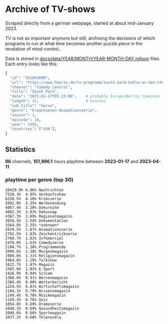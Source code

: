 # Archive of TV-shows

Scraped directly from a german webpage, started at about mid-January 2023.

TV is not as important anymore but still, archiving the decisions of which programs to run at what time
becomes another puzzle piece in the revelation of mind-control.. 

Data is stored in [docs/data/YEAR/MONTH/YEAR-MONTH-DAY.ndjson](docs/data/) files. 
Each entry looks like this:

```python
{
  "id": "181043890", 
  "url": "https://www.hoerzu.de/tv-programm/south-park-kohle-an-den-chefkoch/bid_181043890/", 
  "channel": "Comedy Central", 
  "title": "South Park", 
  "date": "2023-01-17T05:15:00",    # probably Europe/Berlin timezone 
  "length": 25,                     # minutes 
  "sub_title": "Serie", 
  "genre": "Erwachsenen-Animationsserie", 
  "season": 2, 
  "episode": 14, 
  "year": 1998, 
  "countries": ["USA"],
}
```

## Statistics

**96** channels, **151,986.1** hours playtime between **2023-01-17** and **2023-04-11**


### playtime per genre (top 30)

    10429.9h 6.86% Nachrichten
    7528.3h  4.95% Verkaufsshow
    6238.5h  4.10% Krimiserie
    5092.0h  3.35% Werbesendung
    4867.4h  3.20% Dokureihe
    4602.3h  3.03% Dokusoap
    4387.3h  2.89% Regionalmagazin
    3858.5h  2.54% Dokumentation
    3564.8h  2.35% *unknown*
    2839.5h  1.87% Animationsserie
    2782.5h  1.83% Zeichentrickserie
    2760.7h  1.82% Infomercial
    2478.0h  1.63% Comedyserie
    2104.7h  1.38% Programmende
    2099.6h  1.38% Morgenmagazin
    1989.0h  1.31% Religionsmagazin
    1964.6h  1.29% Talkshow
    1622.7h  1.07% Magazin
    1565.8h  1.03% E-Sport
    1426.9h  0.94% Sitcom
    1388.6h  0.91% Börsenmagazin
    1366.4h  0.90% Wetterbericht
    1224.5h  0.81% Wirtschaftsmagazin
    1184.1h  0.78% Wissensmagazin
    1149.4h  0.76% Musikmagazin
    1149.3h  0.76% Quiz
    1054.8h  0.69% Dramaserie
    1048.1h  0.69% Gesundheitsmagazin
    1040.6h  0.68% Sportmagazin
    1037.2h  0.68% Telenovela
